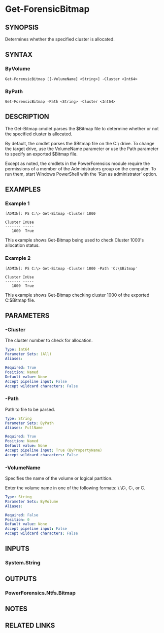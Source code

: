 # Get-ForensicBitmap

## SYNOPSIS
Determines whether the specified cluster is allocated.

## SYNTAX

### ByVolume
```
Get-ForensicBitmap [[-VolumeName] <String>] -Cluster <Int64>
```

### ByPath
```
Get-ForensicBitmap -Path <String> -Cluster <Int64>
```

## DESCRIPTION
The Get-Bitmap cmdlet parses the $Bitmap file to determine whether or not the specified cluster is allocated.

By default, the cmdlet parses the $Bitmap file on the C:\ drive. To change the target drive, use the
VolumeName parameter or use the Path parameter to specify an exported $Bitmap file.

Except as noted, the cmdlets in the PowerForensics module require the permissions of a member of the Administrators group on the computer. To run them, start Windows PowerShell with the 'Run as administrator' option.

## EXAMPLES

### Example 1
```
[ADMIN]: PS C:\> Get-Bitmap -Cluster 1000

Cluster InUse
------- -----
   1000  True
```

This example shows Get-Bitmap being used to check Cluster 1000's allocation status.

### Example 2
```
[ADMIN]: PS C:\> Get-Bitmap -Cluster 1000 -Path 'C:\$Bitmap'

Cluster InUse
------- -----
   1000  True
```

This example shows Get-Bitmap checking cluster 1000 of the exported C:\$Bitmap file.

## PARAMETERS

### -Cluster
The cluster number to check for allocation.

```yaml
Type: Int64
Parameter Sets: (All)
Aliases: 

Required: True
Position: Named
Default value: None
Accept pipeline input: False
Accept wildcard characters: False
```

### -Path
Path to file to be parsed.

```yaml
Type: String
Parameter Sets: ByPath
Aliases: FullName

Required: True
Position: Named
Default value: None
Accept pipeline input: True (ByPropertyName)
Accept wildcard characters: False
```

### -VolumeName
Specifies the name of the volume or logical partition.

Enter the volume name in one of the following formats: \\.\C:, C:, or C.

```yaml
Type: String
Parameter Sets: ByVolume
Aliases: 

Required: False
Position: 0
Default value: None
Accept pipeline input: False
Accept wildcard characters: False
```

## INPUTS

### System.String


## OUTPUTS

### PowerForensics.Ntfs.Bitmap

## NOTES

## RELATED LINKS

